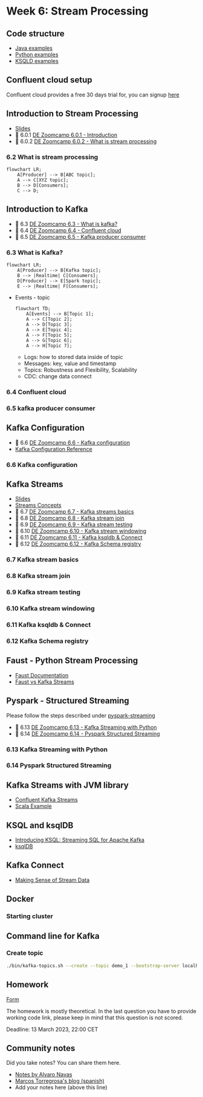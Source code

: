 # Week 6: Stream Processing

## Code structure
* [Java examples](java)
* [Python examples](python)
* [KSQLD examples](ksqldb)

## Confluent cloud setup
Confluent cloud provides a free 30 days trial for, you can signup [here](https://www.confluent.io/confluent-cloud/tryfree/)

## Introduction to Stream Processing

- [Slides](https://docs.google.com/presentation/d/1bCtdCba8v1HxJ_uMm9pwjRUC-NAMeB-6nOG2ng3KujA/edit?usp=sharing)
- :movie_camera: 6.0.1 [DE Zoomcamp 6.0.1 - Introduction](https://www.youtube.com/watch?v=hfvju3iOIP0)
- :movie_camera: 6.0.2 [DE Zoomcamp 6.0.2 - What is stream processing](https://www.youtube.com/watch?v=WxTxKGcfA-k)

### 6.2 What is stream processing
```mermaid
flowchart LR;
    A[Producer] --> B[ABC topic];
    A --> C[XYZ topic];
    B --> D[Consumers];
    C --> D;
```
## Introduction to Kafka

- :movie_camera: 6.3 [DE Zoomcamp 6.3 - What is kafka?](https://www.youtube.com/watch?v=zPLZUDPi4AY)
- :movie_camera: 6.4 [DE Zoomcamp 6.4 - Confluent cloud](https://www.youtube.com/watch?v=ZnEZFEYKppw)
- :movie_camera: 6.5 [DE Zoomcamp 6.5 - Kafka producer consumer](https://www.youtube.com/watch?v=aegTuyxX7Yg)

### 6.3 What is Kafka?
```mermaid
flowchart LR;
    A[Producer] --> B[Kafka topic];
    B --> |Realtime| C[Consumers];
    D[Producer] --> E[Spark topic];
    E --> |Realtime| F[Consumers];
```
* Events - topic
  ```mermaid
  flowchart TD;
      A[Events] --> B[Topic 1];
      A --> C[Topic 2];
      A --> D[Topic 3];
      A --> E[Topic 4];
      A --> F[Topic 5];
      A --> G[Topic 6];
      A --> H[Topic 7];
  ```
  - Logs: how to stored data inside of topic
  - Messages: key, value and timestamp
  - Topics: Robustness and Flexibility, Scalability
  - CDC: change data connect
### 6.4 Confluent cloud
### 6.5 kafka producer consumer

## Kafka Configuration

- :movie_camera: 6.6 [DE Zoomcamp 6.6 - Kafka configuration](https://www.youtube.com/watch?v=SXQtWyRpMKs)
- [Kafka Configuration Reference](https://docs.confluent.io/platform/current/installation/configuration/)

### 6.6 Kafka configuration

## Kafka Streams

- [Slides](https://docs.google.com/presentation/d/1fVi9sFa7fL2ZW3ynS5MAZm0bRSZ4jO10fymPmrfTUjE/edit?usp=sharing)
- [Streams Concepts](https://docs.confluent.io/platform/current/streams/concepts.html)
- :movie_camera: 6.7 [DE Zoomcamp 6.7 - Kafka streams basics](https://www.youtube.com/watch?v=dUyA_63eRb0)
- :movie_camera: 6.8 [DE Zoomcamp 6.8 - Kafka stream join](https://www.youtube.com/watch?v=NcpKlujh34Y)
- :movie_camera: 6.9 [DE Zoomcamp 6.9 - Kafka stream testing](https://www.youtube.com/watch?v=TNx5rmLY8Pk)
- :movie_camera: 6.10 [DE Zoomcamp 6.10 - Kafka stream windowing](https://www.youtube.com/watch?v=r1OuLdwxbRc)
- :movie_camera: 6.11 [DE Zoomcamp 6.11 - Kafka ksqldb & Connect](https://www.youtube.com/watch?v=DziQ4a4tn9Y)
- :movie_camera: 6.12 [DE Zoomcamp 6.12 - Kafka Schema registry](https://www.youtube.com/watch?v=tBY_hBuyzwI)

### 6.7 Kafka stream basics
### 6.8 Kafka stream join
### 6.9 Kafka stream testing
### 6.10 Kafka stream windowing
### 6.11 Kafka ksqldb & Connect
### 6.12 Kafka Schema registry

## Faust - Python Stream Processing


- [Faust Documentation](https://faust.readthedocs.io/en/latest/index.html)
- [Faust vs Kafka Streams](https://faust.readthedocs.io/en/latest/playbooks/vskafka.html)

## Pyspark - Structured Streaming
Please follow the steps described under [pyspark-streaming](python/streams-example/pyspark/README.md)
- :movie_camera: 6.13 [DE Zoomcamp 6.13 - Kafka Streaming with Python](https://www.youtube.com/watch?v=Y76Ez_fIvtk)
- :movie_camera: 6.14 [DE Zoomcamp 6.14 - Pyspark Structured Streaming](https://www.youtube.com/watch?v=5hRJ8-6Fpyk)

### 6.13 Kafka Streaming with Python
### 6.14 Pyspark Structured Streaming

## Kafka Streams with JVM library

- [Confluent Kafka Streams](https://kafka.apache.org/documentation/streams/)
- [Scala Example](https://github.com/AnkushKhanna/kafka-helper/tree/master/src/main/scala/kafka/schematest)

## KSQL and ksqlDB

- [Introducing KSQL: Streaming SQL for Apache Kafka](https://www.confluent.io/blog/ksql-streaming-sql-for-apache-kafka/)
- [ksqlDB](https://ksqldb.io/)

## Kafka Connect

- [Making Sense of Stream Data](https://medium.com/analytics-vidhya/making-sense-of-stream-data-b74c1252a8f5)

## Docker

### Starting cluster

## Command line for Kafka

### Create topic

```bash
./bin/kafka-topics.sh --create --topic demo_1 --bootstrap-server localhost:9092 --partitions 2
```

## Homework

[Form](https://forms.gle/rK7268U92mHJBpmW7)

The homework is mostly theoretical. In the last question you have to provide working code link, please keep in mind that this
question is not scored.

Deadline: 13 March 2023, 22:00 CET


## Community notes

Did you take notes? You can share them here.

* [Notes by Alvaro Navas](https://github.com/ziritrion/dataeng-zoomcamp/blob/main/notes/6_streaming.md )
* [Marcos Torregrosa's blog (spanish)](https://www.n4gash.com/2023/data-engineering-zoomcamp-semana-6-stream-processing/)
* Add your notes here (above this line)
